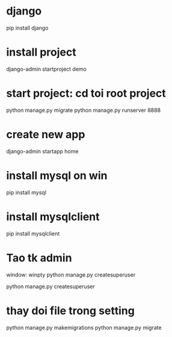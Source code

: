 # django
pip install django

# install project
 django-admin startproject demo

# start project: cd toi root project
python manage.py migrate 
python manage.py runserver 8888

# create new app
django-admin startapp home

# install mysql on win
pip install mysql

# install mysqlclient
pip install mysqlclient

# Tao tk admin
window:
winpty python manage.py createsuperuser

python manage.py createsuperuser

# thay doi file trong setting
python manage.py makemigrations
python manage.py migrate
